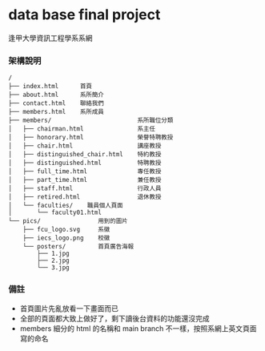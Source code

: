 # data base final project

逢甲大學資訊工程學系系網

### 架構說明
```
/
├── index.html      首頁
├── about.html      系所簡介
├── contact.html    聯絡我們
├── members.html    系所成員
├── members/                        系所職位分類
│   ├── chairman.html               系主任
│   ├── honorary.html               榮譽特聘教授
│   ├── chair.html                  講座教授
│   ├── distinguished_chair.html    特約教授
│   ├── distinguished.html          特聘教授
│   ├── full_time.html              專任教授
│   ├── part_time.html              兼任教授
│   ├── staff.html                  行政人員
│   ├── retired.html                退休教授
│   └── faculties/    職員個人頁面
│       └── faculty01.html
└── pics/                用到的圖片
    ├── fcu_logo.svg     系徽
    ├── iecs_logo.png    校徽
    └── posters/         首頁廣告海報
        ├── 1.jpg
        ├── 2.jpg
        └── 3.jpg
```

### 備註
- 首頁圖片先亂放看一下畫面而已
- 全部的頁面都大致上做好了，剩下讀後台資料的功能還沒完成
- members 細分的 html 的名稱和 main branch 不一樣，按照系網上英文頁面寫的命名